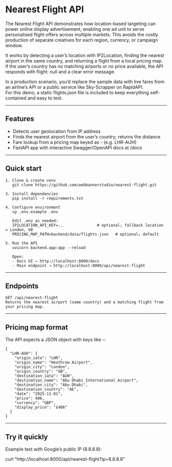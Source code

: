 # Nearest Flight API

The Nearest Flight API demonstrates how location-based targeting can power online display advertisement, enabling one ad unit to serve personalised flight offers across multiple markets. This avoids the costly production of separate creatives for each region, currency, or campaign window.

It works by detecting a user’s location with IP2Location, finding the nearest airport in the same country, and returning a flight from a local pricing map. If the user’s country has no matching airports or no price available, the API responds with flight: null and a clear error message.

In a production scenario, you’d replace the sample data with live fares from an airline’s API or a public service like Sky-Scrapper on RapidAPI.  
For this demo, a static flights.json file is included to keep everything self-contained and easy to test.

---

## Features
- Detects user geolocation from IP address  
- Finds the nearest airport from the user’s country; returns the distance  
- Fare lookup from a pricing map keyed as <ORIGIN>-<DESTINATION> (e.g. LHR-AUH)  
- FastAPI app with interactive Swagger/OpenAPI docs at /docs  

---

## Quick start
```
1. Clone & create venv
   git clone https://github.com/webbannerstudio/nearest-flight.git

3. Install dependencies
   pip install -r requirements.txt

4. Configure environment
   cp .env.example .env

   Edit .env as needed:
   IP2LOCATION_API_KEY=...              # optional; fallback location = London, GB
   PRICING_MAP_PATH=backend/data/flights.json   # optional; default

5. Run the API
   uvicorn backend.app:app --reload

   Open:
   - Docs UI → http://localhost:8000/docs
   - Main endpoint → http://localhost:8000/api/nearest-flight
```
---

## Endpoints
```
GET /api/nearest-flight  
Returns the nearest airport (same country) and a matching flight from your pricing map.
```
---

## Pricing map format

The API expects a JSON object with keys like <ORIGIN>-<DEST>:

```
{
  "LHR-AUH": {
    "origin_iata": "LHR",
    "origin_name": "Heathrow Airport",
    "origin_city": "London",
    "origin_country": "GB",
    "destination_iata": "AUH",
    "destination_name": "Abu Dhabi International Airport",
    "destination_city": "Abu Dhabi",
    "destination_country": "AE",
    "date": "2025-11-01",
    "price": 486,
    "currency": "GBP",
    "display_price": "£486"
  }
}
```

---

## Try it quickly

Example test with Google’s public IP (8.8.8.8):

curl "http://localhost:8000/api/nearest-flight?ip=8.8.8.8"
